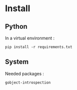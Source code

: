 
# Install

## Python

In a virtual environment :

```
pip install -r requirements.txt
```

## System

Needed packages :

```
gobject-introspection
```
